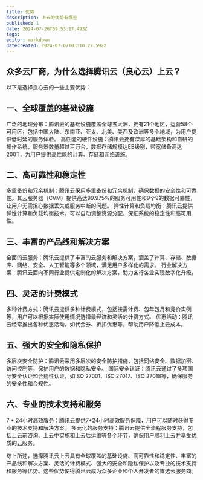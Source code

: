 ```yaml
---
title: 优势
description: 上云的优势有哪些
published: 1
date: 2024-07-26T09:53:17.493Z
tags: 
editor: markdown
dateCreated: 2024-07-07T03:10:27.592Z
---
```


 ##  众多云厂商，为什么选择腾讯云（良心云）上云？
以下是选择良心云的一些主要优势：
## 一、全球覆盖的基础设施
广泛的地理分布：腾讯云的基础设施覆盖全球五大洲，拥有21个地区，运营58个可用区，包括中国大陆、东南亚、亚太、北美、美西及欧洲等多个地域，为用户提供低时延的服务体验。
高性能的硬件设施：腾讯云拥有深厚的基础架构和自研的操作系统，服务器数量超过百万台，数据存储规模达EB级别，带宽储备高达200T，为用户提供高性能的计算、存储和网络设施。
## 二、高可靠性和稳定性
多重备份和冗余机制：腾讯云采用多重备份和冗余机制，确保数据的安全性和可靠性。其云服务器（CVM）提供高达99.975%的服务可用性和9个9的数据可靠性，让用户无需担心数据丢失或服务中断的问题。
弹性计算和负载均衡：腾讯云提供弹性计算和负载均衡技术，可以自动调整资源分配，保证系统的稳定性和高可用性。
## 三、丰富的产品线和解决方案
全面的云服务：腾讯云提供了丰富的云服务和解决方案，涵盖了计算、存储、数据库、网络、安全、人工智能等多个领域，满足用户多样化的需求。
行业解决方案：腾讯云面向不同行业提供定制化的解决方案，助力各行各业实现数字化升级。
## 四、灵活的计费模式
多种计费方式：腾讯云提供多种计费模式，包括按需计费、包年包月和竞价实例等，用户可以根据实际使用情况选择最经济和灵活的计费方式。
优惠活动：腾讯云经常推出各种优惠活动，如代金券、折扣优惠等，帮助用户降低上云成本。
## 五、强大的安全和隐私保护
多层次安全防护：腾讯云采用多层次的安全防护措施，包括网络安全、数据加密、访问控制等，保护用户的数据和隐私安全。
国际安全认证：腾讯云通过了多项国际安全认证和合规性认证，如ISO 27001、ISO 27017、ISO 27018等，确保服务的安全性和合规性。
## 六、专业的技术支持和服务
7 * 24小时高效服务：腾讯云提供7*24小时高效服务保障，用户可以随时获得专业的技术支持和解决方案。
多元化的服务支持：腾讯云提供全流程服务支持，包括上云前咨询、上云中实施和上云后运维等各个环节，确保用户顺利上云并享受优质的云服务。

综上所述，选择腾讯云上云具有全球覆盖的基础设施、高可靠性和稳定性、丰富的产品线和解决方案、灵活的计费模式、强大的安全和隐私保护以及专业的技术支持和服务等优势。这些优势使得腾讯云成为众多企业和个人开发者的首选云服务商。